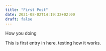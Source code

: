 ```yaml
---
title: "First Post"
date: 2021-08-02T14:19:32+02:00
draft: false
---
```


How you doing

This is first entry in here, testing how it works.